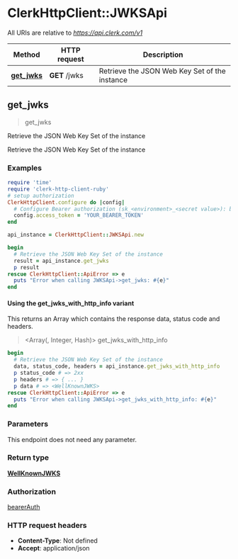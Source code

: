 # ClerkHttpClient::JWKSApi

All URIs are relative to *https://api.clerk.com/v1*

| Method | HTTP request | Description |
| ------ | ------------ | ----------- |
| [**get_jwks**](JWKSApi.md#get_jwks) | **GET** /jwks | Retrieve the JSON Web Key Set of the instance |


## get_jwks

> <WellKnownJWKS> get_jwks

Retrieve the JSON Web Key Set of the instance

Retrieve the JSON Web Key Set of the instance

### Examples

```ruby
require 'time'
require 'clerk-http-client-ruby'
# setup authorization
ClerkHttpClient.configure do |config|
  # Configure Bearer authorization (sk_<environment>_<secret value>): bearerAuth
  config.access_token = 'YOUR_BEARER_TOKEN'
end

api_instance = ClerkHttpClient::JWKSApi.new

begin
  # Retrieve the JSON Web Key Set of the instance
  result = api_instance.get_jwks
  p result
rescue ClerkHttpClient::ApiError => e
  puts "Error when calling JWKSApi->get_jwks: #{e}"
end
```

#### Using the get_jwks_with_http_info variant

This returns an Array which contains the response data, status code and headers.

> <Array(<WellKnownJWKS>, Integer, Hash)> get_jwks_with_http_info

```ruby
begin
  # Retrieve the JSON Web Key Set of the instance
  data, status_code, headers = api_instance.get_jwks_with_http_info
  p status_code # => 2xx
  p headers # => { ... }
  p data # => <WellKnownJWKS>
rescue ClerkHttpClient::ApiError => e
  puts "Error when calling JWKSApi->get_jwks_with_http_info: #{e}"
end
```

### Parameters

This endpoint does not need any parameter.

### Return type

[**WellKnownJWKS**](WellKnownJWKS.md)

### Authorization

[bearerAuth](../README.md#bearerAuth)

### HTTP request headers

- **Content-Type**: Not defined
- **Accept**: application/json

